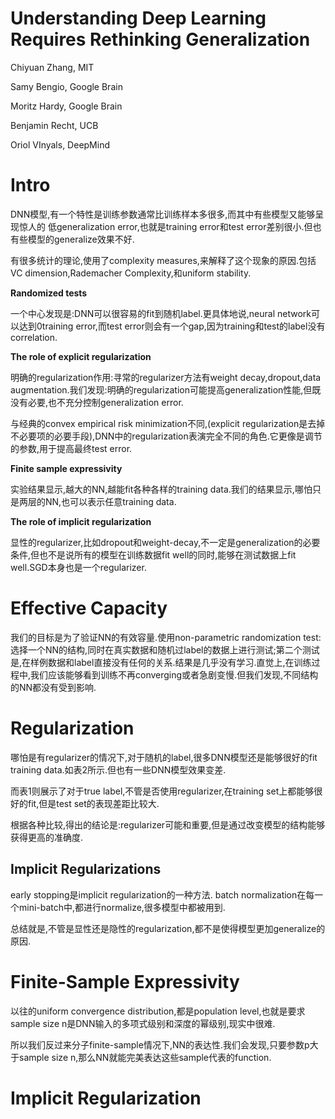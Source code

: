 # Understanding Deep Learning Requires Rethinking Generalization

Chiyuan Zhang, MIT

Samy Bengio, Google Brain

Moritz Hardy, Google Brain

Benjamin Recht, UCB

Oriol VInyals, DeepMind

# Intro

DNN模型,有一个特性是训练参数通常比训练样本多很多,而其中有些模型又能够呈现惊人的 低generalization error,也就是training error和test error差别很小.但也有些模型的generalize效果不好.

有很多统计的理论,使用了complexity measures,来解释了这个现象的原因.包括VC dimension,Rademacher Complexity,和uniform stability.

**Randomized tests**

一个中心发现是:DNN可以很容易的fit到随机label.更具体地说,neural network可以达到0training error,而test error则会有一个gap,因为training和test的label没有correlation.

**The role of explicit regularization**

明确的regularization作用:寻常的regularizer方法有weight decay,dropout,data augmentation.我们发现:明确的regularization可能提高generalization性能,但既没有必要,也不充分控制generalization error.

与经典的convex empirical risk minimization不同,(explicit regularization是去掉不必要项的必要手段),DNN中的regularization表演完全不同的角色.它更像是调节的参数,用于提高最终test error.

**Finite sample expressivity**

实验结果显示,越大的NN,越能fit各种各样的training data.我们的结果显示,哪怕只是两层的NN,也可以表示任意training data.

**The role of implicit regularization**

显性的regularizer,比如dropout和weight-decay,不一定是generalization的必要条件,但也不是说所有的模型在训练数据fit well的同时,能够在测试数据上fit well.SGD本身也是一个regularizer.

# Effective Capacity

我们的目标是为了验证NN的有效容量.使用non-parametric randomization test:选择一个NN的结构,同时在真实数据和随机过label的数据上进行测试;第二个测试是,在样例数据和label直接没有任何的关系.结果是几乎没有学习.直觉上,在训练过程中,我们应该能够看到训练不再converging或者急剧变慢.但我们发现,不同结构的NN都没有受到影响.

# Regularization

哪怕是有regularizer的情况下,对于随机的label,很多DNN模型还是能够很好的fit training data.如表2所示.但也有一些DNN模型效果变差.

而表1则展示了对于true label,不管是否使用regularizer,在training set上都能够很好的fit,但是test set的表现差距比较大.

根据各种比较,得出的结论是:regularizer可能和重要,但是通过改变模型的结构能够获得更高的准确度.

## Implicit Regularizations

early stopping是implicit regularization的一种方法. batch normalization在每一个mini-batch中,都进行normalize,很多模型中都被用到.

总结就是,不管是显性还是隐性的regularization,都不是使得模型更加generalize的原因.

# Finite-Sample Expressivity

以往的uniform convergence distribution,都是population level,也就是要求sample size n是DNN输入的多项式级别和深度的幂级别,现实中很难.

所以我们反过来分子finite-sample情况下,NN的表达性.我们会发现,只要参数p大于sample size n,那么NN就能完美表达这些sample代表的function.

# Implicit Regularization


